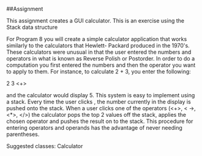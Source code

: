 ##Assignment 

This assignment creates a GUI calculator. This is an exercise using the Stack data structure

For Program 8 you will create a simple calculator application that works similarly to the calculators that Hewlett- Packard produced in the 1970's. These calculators were unusual in that the user entered the numbers and operators in what is known as Reverse Polish or Postorder. In order to do a computation you first entered the numbers and then the operator you want to apply to them. For instance, to calculate 2 + 3, you enter the following:

2 <Enter> 3 <Enter> <+>

and the calculator would display 5. This system is easy to implement using a stack. Every time the user clicks <Enter>, the number currently in the display is pushed onto the stack. When a user clicks one of the operators (<+>, < ->, <*>, </>) the calculator pops the top 2 values off the stack, applies the chosen operator and pushes the result on to the stack. This procedure for entering operators and operands has the advantage of never needing parentheses.

Suggested classes: Calculator